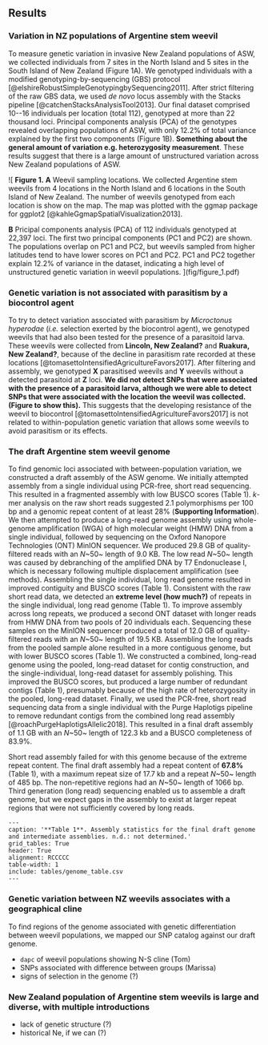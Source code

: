## Results

### Variation in NZ populations of Argentine stem weevil

To measure genetic variation in invasive New Zealand populations of ASW, we collected individuals from 7 sites in the North Island and 5 sites in the South Island of New Zealand (Figure 1A).
We genotyped individuals with a modified genotyping-by-sequencing (GBS) protocol [@elshireRobustSimpleGenotypingbySequencing2011].
After strict filtering of the raw GBS data, we used *de novo* locus assembly with the Stacks pipeline [@catchenStacksAnalysisTool2013].
Our final dataset comprised 10--16 individuals per location (total 112), genotyped at more than 22 thousand loci.
Principal components analysis (PCA) of the genotypes revealed overlapping populations of ASW, with only 12.2% of total variance explained by the first two components (Figure 1B).
**Something about the general amount of variation e.g. heterozygosity measurement**.
These results suggest that there is a large amount of unstructured variation across New Zealand populations of ASW.

![
**Figure 1.**
**A** Weevil sampling locations.
We collected Argentine stem weevils from 4 locations in the North Island and 6 locations in the South Island of New Zealand.
The number of weevils genotyped from each location is show on the map.
The map was plotted with the ggmap package for ggplot2 [@kahleGgmapSpatialVisualization2013].
<!-- Cor (Coromandel),
Rua (Ruakura),
Tar (Taranaki),
Wel (Wellington),
Ree (Reefton),
Gre (Greymouth),
Lin (Lincoln),
Oph (Ophir),
Mar(?) (Mararoa Downs),
Mos (Mossburn),
For (Fortrose)
 -->
**B** Pricipal components analysis (PCA) of 112 individuals genotyped at 22,397 loci.
The first two principal components (PC1 and PC2) are shown.
The populations overlap on PC1 and PC2, but weevils sampled from higher latitudes tend to have lower scores on PC1 and PC2.
PC1 and PC2 together explain 12.2% of variance in the dataset, indicating a high level of unstructured genetic variation in weevil populations.
](fig/figure_1.pdf) 

### Genetic variation is not associated with parasitism by a biocontrol agent

To try to detect variation associated with parasitism by *Microctonus hyperodae* (*i.e.* selection exerted by the biocontrol agent), we genotyped weevils that had also been tested for the presence of a parasitoid larva.
These weevils were collected from **Lincoln, New Zealand?** and **Ruakura, New Zealand?**, because of the decline in parasitism rate recorded at these locations [@tomasettoIntensifiedAgricultureFavors2017].
After filtering and assembly, we genotyped **X** parasitised weevils and **Y** weevils without a detected parasitoid at **Z** loci.
**We did not detect SNPs that were associated with the presence of a parasitoid larva, although we were able to detect SNPs that were associated with the location the weevil was collected.
(Figure to show this).**
This suggests that the developing resistance of the weevil to biocontrol [@tomasettoIntensifiedAgricultureFavors2017] is not related to within-population genetic variation that allows some weevils to avoid parasitism or its effects.

### The draft Argentine stem weevil genome

To find genomic loci associated with between-population variation, we constructed a draft assembly of the ASW genome.
We initially attempted assembly from a single individual using PCR-free, short read sequencing.
This resulted in a fragmented assembly with low BUSCO scores (Table 1).
*k*-mer analysis on the raw short reads suggested 2.1 polymorphisms per 100 bp and a genomic repeat content of at least 28% (**Supporting Information**).
We then attempted to produce a long-read genome assembly using whole-genome amplification (WGA) of high molecular weight (HMW) DNA from a single individual, followed by sequencing on the Oxford Nanopore Technologies (ONT) MinION sequencer.
We produced 29.8 GB of quality-filtered reads with an *N*~50~ length of 9.0 KB.
The low read *N*~50~ length was caused by debranching of the amplified DNA by T7 Endonuclease I, which is necessary following multiple displacement amplification (see methods).
Assembling the single individual, long read genome resulted in improved contiguity and BUSCO scores (Table 1).
Consistent with the raw short read data, we detected an **extreme level (how much?)** of repeats in the single individual, long read genome (Table 1).
To improve assembly across long repeats, we produced a second ONT dataset with longer reads from HMW DNA from two pools of 20 individuals each. 
Sequencing these samples on the MinION sequencer produced a total of 12.0 GB of quality-filtered reads with an *N*~50~ length of 19.5 KB.
Assembling the long reads from the pooled sample alone resulted in a more contiguous genome, but with lower BUSCO scores (Table 1).
We constructed a combined, long-read genome using the pooled, long-read dataset for contig construction, and the single-individual, long-read dataset for assembly polishing.
This improved the BUSCO scores, but produced a large number of redundant contigs (Table 1), presumably because of the high rate of heterozygosity in the pooled, long-read dataset.
Finally, we used the PCR-free, short read sequencing data from a single individual with the Purge Haplotigs pipeline to remove redundant contigs from the combined long read assembly [@roachPurgeHaplotigsAllelic2018].
This resulted in a final draft assembly of 1.1 GB with an *N*~50~ length of 122.3 kb and a BUSCO completeness of 83.9%.

Short read assembly failed for with this genome because of the extreme repeat content.
The final draft assembly had a repeat content of **67.8%** (Table 1), with a maximum repeat size of 17.7 kb and a repeat *N*~50~ length of 485 bp.
The non-repetitive regions had an *N*~50~ length of 1066 bp.
Third generation (long read) sequencing enabled us to assemble a draft genome, but we expect gaps in the assembly to exist at larger repeat regions that were not sufficiently covered by long reads.

```table
---
caption: '**Table 1**. Assembly statistics for the final draft genome and intermediate assemblies. n.d.: not determined.'
grid_tables: True
header: True
alignment: RCCCCC
table-width: 1
include: tables/genome_table.csv
---
```

### Genetic variation between NZ weevils associates with a geographical cline

To find regions of the genome associated with genetic differentiation between weevil populations, we mapped our SNP catalog against our draft genome.

- `dapc` of weevil populations showing N-S cline (Tom)
- SNPs associated with difference between groups (Marissa)
- signs of selection in the genome (?)

### New Zealand population of Argentine stem weevils is large and diverse, with multiple introductions

- lack of genetic structure (?)
- historical Ne, if we can (?)
